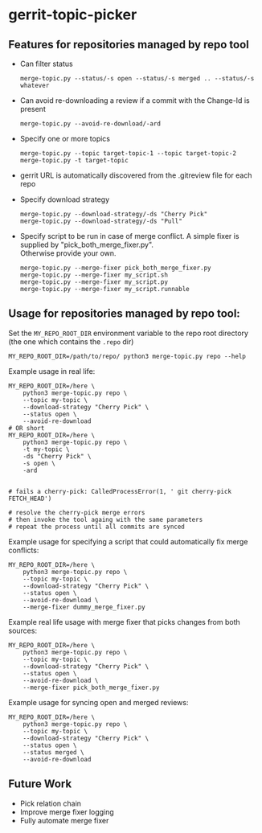 # gerrit-topic-picker

## Features for repositories managed by repo tool

- Can filter status

      merge-topic.py --status/-s open --status/-s merged .. --status/-s whatever

- Can avoid re-downloading a review if a commit with the Change-Id is present

      merge-topic.py --avoid-re-download/-ard

- Specify one or more topics

      merge-topic.py --topic target-topic-1 --topic target-topic-2
      merge-topic.py -t target-topic

- gerrit URL is automatically discovered from the .gitreview file for each repo

- Specify download strategy

      merge-topic.py --download-strategy/-ds "Cherry Pick"
      merge-topic.py --download-strategy/-ds "Pull"

- Specify script to be run in case of merge conflict. A simple fixer is supplied by "pick_both_merge_fixer.py".  
  Otherwise provide your own.

      merge-topic.py --merge-fixer pick_both_merge_fixer.py
      merge-topic.py --merge-fixer my_script.sh
      merge-topic.py --merge-fixer my_script.py
      merge-topic.py --merge-fixer my_script.runnable

## Usage for repositories managed by repo tool:

Set the `MY_REPO_ROOT_DIR` environment variable to the repo root directory (the one which contains the `.repo` dir)

    MY_REPO_ROOT_DIR=/path/to/repo/ python3 merge-topic.py repo --help

Example usage in real life:

    MY_REPO_ROOT_DIR=/here \
        python3 merge-topic.py repo \
        --topic my-topic \
        --download-strategy "Cherry Pick" \
        --status open \
        --avoid-re-download
    # OR short
    MY_REPO_ROOT_DIR=/here \
        python3 merge-topic.py repo \
        -t my-topic \
        -ds "Cherry Pick" \
        -s open \
        -ard


    # fails a cherry-pick: CalledProcessError(1, ' git cherry-pick FETCH_HEAD')

    # resolve the cherry-pick merge errors
    # then invoke the tool againg with the same parameters
    # repeat the process until all commits are synced

Example usage for specifying a script that could automatically fix merge conflicts:

    MY_REPO_ROOT_DIR=/here \
        python3 merge-topic.py repo \
        --topic my-topic \
        --download-strategy "Cherry Pick" \
        --status open \
        --avoid-re-download \
        --merge-fixer dummy_merge_fixer.py

Example real life usage with merge fixer that picks changes from both sources:

    MY_REPO_ROOT_DIR=/here \
        python3 merge-topic.py repo \
        --topic my-topic \
        --download-strategy "Cherry Pick" \
        --status open \
        --avoid-re-download \
        --merge-fixer pick_both_merge_fixer.py

Example usage for syncing open and merged reviews:

    MY_REPO_ROOT_DIR=/here \
        python3 merge-topic.py repo \
        --topic my-topic \
        --download-strategy "Cherry Pick" \
        --status open \
        --status merged \
        --avoid-re-download

## Future Work

- Pick relation chain
- Improve merge fixer logging
- Fully automate merge fixer

